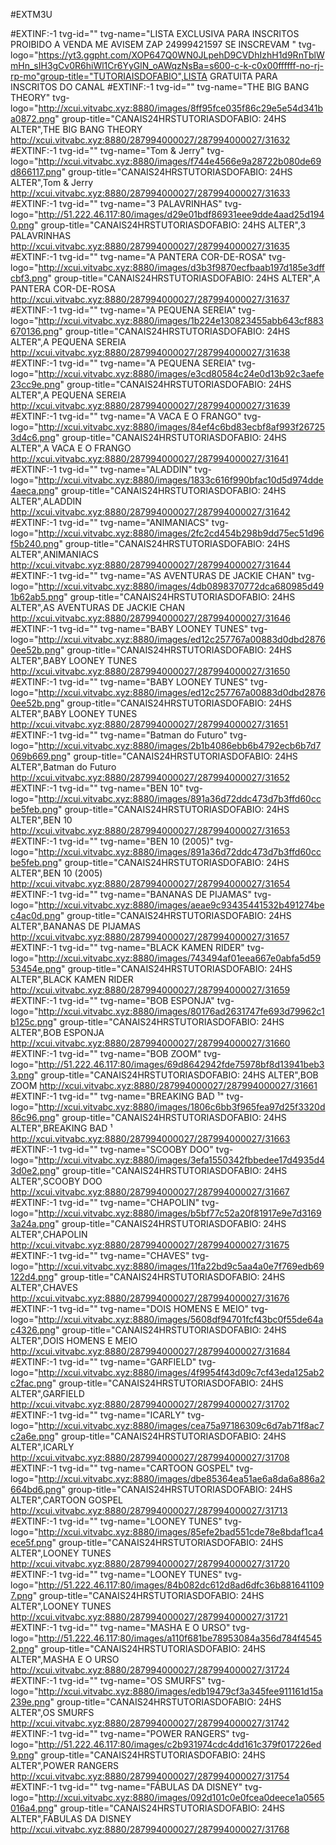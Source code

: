 
#EXTM3U

#EXTINF:-1 tvg-id="" tvg-name="LISTA EXCLUSIVA PARA INSCRITOS PROIBIDO A VENDA ME AVISEM ZAP 24999421597 SE INSCREVAM " tvg-logo="https://yt3.ggpht.com/XOP647Q0WN0JLpehD9CVDhIzhH1d9RnTblWmHn_sIH3gCv0R6hiWl1Cr6YyGlN_oAWqzNsBa=s600-c-k-c0x00ffffff-no-rj-rp-mo"group-title="TUTORIAISDOFABIO",LISTA GRATUITA PARA INSCRITOS DO CANAL 
#EXTINF:-1 tvg-id="" tvg-name="THE BIG BANG THEORY" tvg-logo="http://xcui.vitvabc.xyz:8880/images/8ff95fce035f86c29e5e54d341ba0872.png" group-title="CANAIS24HRSTUTORIASDOFABIO: 24HS ALTER",THE BIG BANG THEORY
http://xcui.vitvabc.xyz:8880/287994000027/287994000027/31632
#EXTINF:-1 tvg-id="" tvg-name="Tom & Jerry" tvg-logo="http://xcui.vitvabc.xyz:8880/images/f744e4566e9a28722b080de69d866117.png" group-title="CANAIS24HRSTUTORIASDOFABIO: 24HS ALTER",Tom & Jerry
http://xcui.vitvabc.xyz:8880/287994000027/287994000027/31633
#EXTINF:-1 tvg-id="" tvg-name="3 PALAVRINHAS" tvg-logo="http://51.222.46.117:80/images/d29e01bdf86931eee9dde4aad25d1940.png" group-title="CANAIS24HRSTUTORIASDOFABIO: 24HS ALTER",3 PALAVRINHAS
http://xcui.vitvabc.xyz:8880/287994000027/287994000027/31635
#EXTINF:-1 tvg-id="" tvg-name="A PANTERA COR-DE-ROSA" tvg-logo="http://xcui.vitvabc.xyz:8880/images/d3b3f9870ecfbaab197d185e3dffcbf3.png" group-title="CANAIS24HRSTUTORIASDOFABIO: 24HS ALTER",A PANTERA COR-DE-ROSA
http://xcui.vitvabc.xyz:8880/287994000027/287994000027/31637
#EXTINF:-1 tvg-id="" tvg-name="A PEQUENA SEREIA" tvg-logo="http://xcui.vitvabc.xyz:8880/images/1b224e130823455abb643cf883670136.png" group-title="CANAIS24HRSTUTORIASDOFABIO: 24HS ALTER",A PEQUENA SEREIA
http://xcui.vitvabc.xyz:8880/287994000027/287994000027/31638
#EXTINF:-1 tvg-id="" tvg-name="A PEQUENA SEREIA" tvg-logo="http://xcui.vitvabc.xyz:8880/images/e3cd80584c24e0d13b92c3aefe23cc9e.png" group-title="CANAIS24HRSTUTORIASDOFABIO: 24HS ALTER",A PEQUENA SEREIA
http://xcui.vitvabc.xyz:8880/287994000027/287994000027/31639
#EXTINF:-1 tvg-id="" tvg-name="A VACA E O FRANGO" tvg-logo="http://xcui.vitvabc.xyz:8880/images/84ef4c6bd83ecbf8af993f267253d4c6.png" group-title="CANAIS24HRSTUTORIASDOFABIO: 24HS ALTER",A VACA E O FRANGO
http://xcui.vitvabc.xyz:8880/287994000027/287994000027/31641
#EXTINF:-1 tvg-id="" tvg-name="ALADDIN" tvg-logo="http://xcui.vitvabc.xyz:8880/images/1833c616f990bfac10d5d974dde4aeca.png" group-title="CANAIS24HRSTUTORIASDOFABIO: 24HS ALTER",ALADDIN
http://xcui.vitvabc.xyz:8880/287994000027/287994000027/31642
#EXTINF:-1 tvg-id="" tvg-name="ANIMANIACS" tvg-logo="http://xcui.vitvabc.xyz:8880/images/2fc2cd454b298b9dd75ec51d96f5b240.png" group-title="CANAIS24HRSTUTORIASDOFABIO: 24HS ALTER",ANIMANIACS
http://xcui.vitvabc.xyz:8880/287994000027/287994000027/31644
#EXTINF:-1 tvg-id="" tvg-name="AS AVENTURAS DE JACKIE CHAN" tvg-logo="http://xcui.vitvabc.xyz:8880/images/4db0898370772dca680985d491b62ab5.png" group-title="CANAIS24HRSTUTORIASDOFABIO: 24HS ALTER",AS AVENTURAS DE JACKIE CHAN
http://xcui.vitvabc.xyz:8880/287994000027/287994000027/31646
#EXTINF:-1 tvg-id="" tvg-name="BABY LOONEY TUNES" tvg-logo="http://xcui.vitvabc.xyz:8880/images/ed12c257767a00883d0dbd28760ee52b.png" group-title="CANAIS24HRSTUTORIASDOFABIO: 24HS ALTER",BABY LOONEY TUNES
http://xcui.vitvabc.xyz:8880/287994000027/287994000027/31650
#EXTINF:-1 tvg-id="" tvg-name="BABY LOONEY TUNES" tvg-logo="http://xcui.vitvabc.xyz:8880/images/ed12c257767a00883d0dbd28760ee52b.png" group-title="CANAIS24HRSTUTORIASDOFABIO: 24HS ALTER",BABY LOONEY TUNES
http://xcui.vitvabc.xyz:8880/287994000027/287994000027/31651
#EXTINF:-1 tvg-id="" tvg-name="Batman do Futuro" tvg-logo="http://xcui.vitvabc.xyz:8880/images/2b1b4086ebb6b4792ecb6b7d7069b669.png" group-title="CANAIS24HRSTUTORIASDOFABIO: 24HS ALTER",Batman do Futuro
http://xcui.vitvabc.xyz:8880/287994000027/287994000027/31652
#EXTINF:-1 tvg-id="" tvg-name="BEN 10" tvg-logo="http://xcui.vitvabc.xyz:8880/images/891a36d72ddc473d7b3ffd60ccbe5feb.png" group-title="CANAIS24HRSTUTORIASDOFABIO: 24HS ALTER",BEN 10
http://xcui.vitvabc.xyz:8880/287994000027/287994000027/31653
#EXTINF:-1 tvg-id="" tvg-name="BEN 10 (2005)" tvg-logo="http://xcui.vitvabc.xyz:8880/images/891a36d72ddc473d7b3ffd60ccbe5feb.png" group-title="CANAIS24HRSTUTORIASDOFABIO: 24HS ALTER",BEN 10 (2005)
http://xcui.vitvabc.xyz:8880/287994000027/287994000027/31654
#EXTINF:-1 tvg-id="" tvg-name="BANANAS DE PIJAMAS" tvg-logo="http://xcui.vitvabc.xyz:8880/images/aeae9c93435441532b491274bec4ac0d.png" group-title="CANAIS24HRSTUTORIASDOFABIO: 24HS ALTER",BANANAS DE PIJAMAS
http://xcui.vitvabc.xyz:8880/287994000027/287994000027/31657
#EXTINF:-1 tvg-id="" tvg-name="BLACK KAMEN RIDER" tvg-logo="http://xcui.vitvabc.xyz:8880/images/743494af01eea667e0abfa5d5953454e.png" group-title="CANAIS24HRSTUTORIASDOFABIO: 24HS ALTER",BLACK KAMEN RIDER
http://xcui.vitvabc.xyz:8880/287994000027/287994000027/31659
#EXTINF:-1 tvg-id="" tvg-name="BOB ESPONJA" tvg-logo="http://xcui.vitvabc.xyz:8880/images/80176ad2631747fe693d79962c1b125c.png" group-title="CANAIS24HRSTUTORIASDOFABIO: 24HS ALTER",BOB ESPONJA
http://xcui.vitvabc.xyz:8880/287994000027/287994000027/31660
#EXTINF:-1 tvg-id="" tvg-name="BOB ZOOM" tvg-logo="http://51.222.46.117:80/images/69d8642942fde75978bf8d13941beb33.png" group-title="CANAIS24HRSTUTORIASDOFABIO: 24HS ALTER",BOB ZOOM
http://xcui.vitvabc.xyz:8880/287994000027/287994000027/31661
#EXTINF:-1 tvg-id="" tvg-name="BREAKING BAD ¹" tvg-logo="http://xcui.vitvabc.xyz:8880/images/1806c6bb3f965fea97d25f3320d86c96.png" group-title="CANAIS24HRSTUTORIASDOFABIO: 24HS ALTER",BREAKING BAD ¹
http://xcui.vitvabc.xyz:8880/287994000027/287994000027/31663
#EXTINF:-1 tvg-id="" tvg-name="SCOOBY DOO" tvg-logo="http://xcui.vitvabc.xyz:8880/images/3efa1550342fbbedee17d4935d43d0e2.png" group-title="CANAIS24HRSTUTORIASDOFABIO: 24HS ALTER",SCOOBY DOO
http://xcui.vitvabc.xyz:8880/287994000027/287994000027/31667
#EXTINF:-1 tvg-id="" tvg-name="CHAPOLIN" tvg-logo="http://xcui.vitvabc.xyz:8880/images/b5bf77c52a20f81917e9e7d31693a24a.png" group-title="CANAIS24HRSTUTORIASDOFABIO: 24HS ALTER",CHAPOLIN
http://xcui.vitvabc.xyz:8880/287994000027/287994000027/31675
#EXTINF:-1 tvg-id="" tvg-name="CHAVES" tvg-logo="http://xcui.vitvabc.xyz:8880/images/11fa22bd9c5aa4a0e7f769edb69122d4.png" group-title="CANAIS24HRSTUTORIASDOFABIO: 24HS ALTER",CHAVES
http://xcui.vitvabc.xyz:8880/287994000027/287994000027/31676
#EXTINF:-1 tvg-id="" tvg-name="DOIS HOMENS E MEIO" tvg-logo="http://xcui.vitvabc.xyz:8880/images/5608df94701fcf43bc0f55de64ac4326.png" group-title="CANAIS24HRSTUTORIASDOFABIO: 24HS ALTER",DOIS HOMENS E MEIO
http://xcui.vitvabc.xyz:8880/287994000027/287994000027/31684
#EXTINF:-1 tvg-id="" tvg-name="GARFIELD" tvg-logo="http://xcui.vitvabc.xyz:8880/images/4f9954f43d09c7cf43eda125ab2c2fac.png" group-title="CANAIS24HRSTUTORIASDOFABIO: 24HS ALTER",GARFIELD
http://xcui.vitvabc.xyz:8880/287994000027/287994000027/31702
#EXTINF:-1 tvg-id="" tvg-name="ICARLY" tvg-logo="http://xcui.vitvabc.xyz:8880/images/cea75a97186309c6d7ab71f8ac7c2a6e.png" group-title="CANAIS24HRSTUTORIASDOFABIO: 24HS ALTER",ICARLY
http://xcui.vitvabc.xyz:8880/287994000027/287994000027/31708
#EXTINF:-1 tvg-id="" tvg-name="CARTOON GOSPEL" tvg-logo="http://xcui.vitvabc.xyz:8880/images/dbe85364ea51ae6a8da6a886a2664bd6.png" group-title="CANAIS24HRSTUTORIASDOFABIO: 24HS ALTER",CARTOON GOSPEL
http://xcui.vitvabc.xyz:8880/287994000027/287994000027/31713
#EXTINF:-1 tvg-id="" tvg-name="LOONEY TUNES" tvg-logo="http://xcui.vitvabc.xyz:8880/images/85efe2bad551cde78e8bdaf1ca4ece5f.png" group-title="CANAIS24HRSTUTORIASDOFABIO: 24HS ALTER",LOONEY TUNES
http://xcui.vitvabc.xyz:8880/287994000027/287994000027/31720
#EXTINF:-1 tvg-id="" tvg-name="LOONEY TUNES" tvg-logo="http://51.222.46.117:80/images/84b082dc612d8ad6dfc36b8816411097.png" group-title="CANAIS24HRSTUTORIASDOFABIO: 24HS ALTER",LOONEY TUNES
http://xcui.vitvabc.xyz:8880/287994000027/287994000027/31721
#EXTINF:-1 tvg-id="" tvg-name="MASHA E O URSO" tvg-logo="http://51.222.46.117:80/images/a110f681be78953084a356d784f45452.png" group-title="CANAIS24HRSTUTORIASDOFABIO: 24HS ALTER",MASHA E O URSO
http://xcui.vitvabc.xyz:8880/287994000027/287994000027/31724
#EXTINF:-1 tvg-id="" tvg-name="OS SMURFS" tvg-logo="http://xcui.vitvabc.xyz:8880/images/edb19479cf3a345fee911161d15a239e.png" group-title="CANAIS24HRSTUTORIASDOFABIO: 24HS ALTER",OS SMURFS
http://xcui.vitvabc.xyz:8880/287994000027/287994000027/31742
#EXTINF:-1 tvg-id="" tvg-name="POWER RANGERS" tvg-logo="http://51.222.46.117:80/images/c2b931974cdc4dd161c379f017226ed9.png" group-title="CANAIS24HRSTUTORIASDOFABIO: 24HS ALTER",POWER RANGERS
http://xcui.vitvabc.xyz:8880/287994000027/287994000027/31754
#EXTINF:-1 tvg-id="" tvg-name="FÁBULAS DA DISNEY" tvg-logo="http://xcui.vitvabc.xyz:8880/images/092d101c0e0fcea0deece1a0565016a4.png" group-title="CANAIS24HRSTUTORIASDOFABIO: 24HS ALTER",FÁBULAS DA DISNEY
http://xcui.vitvabc.xyz:8880/287994000027/287994000027/31768
